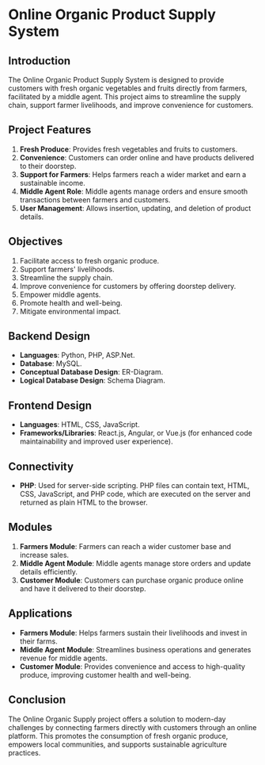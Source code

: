# Online Organic Product Supply System

## Introduction
The Online Organic Product Supply System is designed to provide customers with fresh organic vegetables and fruits directly from farmers, facilitated by a middle agent. This project aims to streamline the supply chain, support farmer livelihoods, and improve convenience for customers.

## Project Features
1. **Fresh Produce**: Provides fresh vegetables and fruits to customers.
2. **Convenience**: Customers can order online and have products delivered to their doorstep.
3. **Support for Farmers**: Helps farmers reach a wider market and earn a sustainable income.
4. **Middle Agent Role**: Middle agents manage orders and ensure smooth transactions between farmers and customers.
5. **User Management**: Allows insertion, updating, and deletion of product details.

## Objectives
1. Facilitate access to fresh organic produce.
2. Support farmers' livelihoods.
3. Streamline the supply chain.
4. Improve convenience for customers by offering doorstep delivery.
5. Empower middle agents.
6. Promote health and well-being.
7. Mitigate environmental impact.

## Backend Design
- **Languages**: Python, PHP, ASP.Net.
- **Database**: MySQL.
- **Conceptual Database Design**: ER-Diagram.
- **Logical Database Design**: Schema Diagram.

## Frontend Design
- **Languages**: HTML, CSS, JavaScript.
- **Frameworks/Libraries**: React.js, Angular, or Vue.js (for enhanced code maintainability and improved user experience).

## Connectivity
- **PHP**: Used for server-side scripting. PHP files can contain text, HTML, CSS, JavaScript, and PHP code, which are executed on the server and returned as plain HTML to the browser.

## Modules
1. **Farmers Module**: Farmers can reach a wider customer base and increase sales.
2. **Middle Agent Module**: Middle agents manage store orders and update details efficiently.
3. **Customer Module**: Customers can purchase organic produce online and have it delivered to their doorstep.

## Applications
- **Farmers Module**: Helps farmers sustain their livelihoods and invest in their farms.
- **Middle Agent Module**: Streamlines business operations and generates revenue for middle agents.
- **Customer Module**: Provides convenience and access to high-quality produce, improving customer health and well-being.

## Conclusion
The Online Organic Supply project offers a solution to modern-day challenges by connecting farmers directly with customers through an online platform. This promotes the consumption of fresh organic produce, empowers local communities, and supports sustainable agriculture practices.

